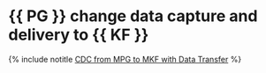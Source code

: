 # {{ PG }} change data capture and delivery to {{ KF }}

{% include notitle [CDC from MPG to MKF with Data Transfer](../../_tutorials/dataplatform/data-transfer-mpg.md) %}

